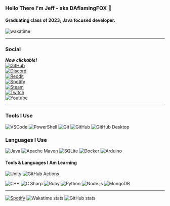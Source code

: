 <!-- Hello secret searcher! I would just like to say hello to all of those reading plain markdown! If your actually just here to copy something feel free to reach out to me; I'd be glad to help if needed.-->
### Hello There I'm Jeff - aka DAflamingFOX 👋
#### Graduating class of 2023; Java focused developer.

![wakatime](https://wakatime.com/badge/user/66b6796d-eb84-4bb9-b9d2-8dc882f4c6ac.svg)

---
### Social
***Now clickable!*** <br/>
[![GitHub](https://img.shields.io/badge/GitHub-181717?style=flat&logo=GitHub&logoColor=white)](https://www.github.com/DAflamingFOX) <br/>
[![Discord](https://img.shields.io/badge/Discord-5865F2?style=flat&logo=Discord&logoColor=white)](https://discords.com/bio/p/dff) <br/>
[![Reddit](https://img.shields.io/badge/Reddit-FF4500?style=flat&logo=Reddit&logoColor=white)](https://www.reddit.com/user/mr_flameyflame) <br/>
[![Spotify](https://img.shields.io/badge/Spotify-1DB954?style=flat&logo=Spotify&logoColor=white)](https://open.spotify.com/user/ss63tc29p0i4ksq8pvtqu32p7) <br/>
[![Steam](https://img.shields.io/badge/Steam-000000?style=flat&logo=Steam&logoColor=white)](https://steamcommunity.com/id/DA_flaming_FOX/) <br/>
[![Twitch](https://img.shields.io/badge/Twitch-9146FF?style=flat&logo=Twitch&logoColor=white)](https://www.twitch.tv/da_flaming_fox) <br/>
[![Youtube](https://img.shields.io/badge/YouTube-FF0000?style=flat&logo=YouTube&logoColor=white)](https://www.youtube.com/channel/UCWr2jsW2nlGAod8zxShkceQ) <br/>

---
### Tools I Use
![VSCode](https://img.shields.io/badge/VS%20Code-007ACC?style-flat&logo=visual%20studio%20code&logoColor=white)
![PowerShell](https://img.shields.io/badge/PowerShell-5391FE?style=flat&logo=PowerShell&logoColor=white)
![Git](https://img.shields.io/badge/Git-F05032?style=flat&logo=Git&logoColor=white)
![GitHub](https://img.shields.io/badge/GitHub-181717?style=flat&logo=GitHub&logoColor=white)
![GitHub Desktop](https://img.shields.io/badge/GitHub%20Desktop-9032ad?style=flat&logo=GitHub&logoColor=white)

### Languages I Use
![Java](https://img.shields.io/badge/Java-E34F26?style=flat&logo=Java&logoColor=white)
![Apache Maven](https://img.shields.io/badge/Apache%20Maven-C71A36?style=flat&logo=Apache%20Maven&logoColor=white)
![SQLite](https://img.shields.io/badge/SQLite-003B57?style=flat&logo=SQLite&logoColor=white)
![Docker](https://img.shields.io/badge/Docker-2496ED?style=flat&logo=Docker&logoColor=white)
![Arduino](https://img.shields.io/badge/Arduino-00979D?style=flat&logo=Arduino&logoColor=white)

#### Tools & Languages I Am Learning
<!-- Tools -->
![Unity](https://img.shields.io/badge/Unity-000000?style=flat&logo=Unity&logoColor=white)
![GitHub Actions](https://img.shields.io/badge/GitHub%20Actions-2088FF?style=flat&logo=GitHub%20Actions&logoColor=white)
<!-- Languages -->
![C++](https://img.shields.io/badge/C++-00599C?style=flat&logo=C%2B%2B&logoColor=white)
![C Sharp](https://img.shields.io/badge/C%20Sharp-239120?style=flat&logo=C%20Sharp&logoColor=white)
![Ruby](https://img.shields.io/badge/Ruby-CC342D?style=flat&logo=Ruby&logoColor=white)
![Python](https://img.shields.io/badge/Python-3776AB?style=flat&logo=Python&logoColor=white)
![Node.js](https://img.shields.io/badge/Node.js-339933?style=flat&logo=Node.js&logoColor=white)
![MongoDB](https://img.shields.io/badge/MongoDB-47A248?style=flat&logo=MongoDB&logoColor=white)

---

<!-- Widgets -->
[![Spotify](https://novatorem-rust-omega.vercel.app/api/spotify)](https://open.spotify.com/user/ss63tc29p0i4ksq8pvtqu32p7)
![Wakatime stats](https://github-readme-stats-weld-nine.vercel.app/api/wakatime?username=DAflamingFOX&theme=dark&layout=compact)
![GitHub stats](https://github-readme-stats-weld-nine.vercel.app/api?username=DAflamingFOX&show_icons=true&theme=dark&layout=compact)
